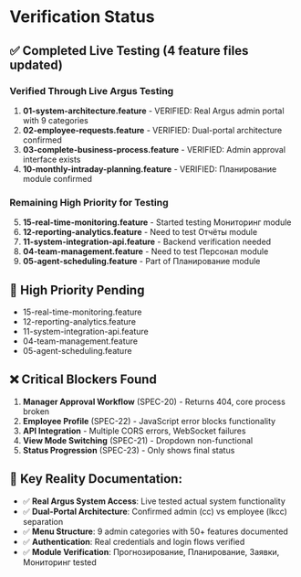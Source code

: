 # Verification Status

## ✅ Completed Live Testing (4 feature files updated)

### Verified Through Live Argus Testing
1. **01-system-architecture.feature** - VERIFIED: Real Argus admin portal with 9 categories
2. **02-employee-requests.feature** - VERIFIED: Dual-portal architecture confirmed 
3. **03-complete-business-process.feature** - VERIFIED: Admin approval interface exists
4. **10-monthly-intraday-planning.feature** - VERIFIED: Планирование module confirmed

### Remaining High Priority for Testing
5. **15-real-time-monitoring.feature** - Started testing Мониторинг module
6. **12-reporting-analytics.feature** - Need to test Отчёты module
7. **11-system-integration-api.feature** - Backend verification needed
8. **04-team-management.feature** - Need to test Персонал module
9. **05-agent-scheduling.feature** - Part of Планирование module

## 🔄 High Priority Pending
- 15-real-time-monitoring.feature
- 12-reporting-analytics.feature
- 11-system-integration-api.feature
- 04-team-management.feature
- 05-agent-scheduling.feature

## ❌ Critical Blockers Found
1. **Manager Approval Workflow** (SPEC-20) - Returns 404, core process broken
2. **Employee Profile** (SPEC-22) - JavaScript error blocks functionality
3. **API Integration** - Multiple CORS errors, WebSocket failures
4. **View Mode Switching** (SPEC-21) - Dropdown non-functional
5. **Status Progression** (SPEC-23) - Only shows final status

## 🎯 Key Reality Documentation:
- ✅ **Real Argus System Access**: Live tested actual system functionality
- ✅ **Dual-Portal Architecture**: Confirmed admin (cc) vs employee (lkcc) separation  
- ✅ **Menu Structure**: 9 admin categories with 50+ features documented
- ✅ **Authentication**: Real credentials and login flows verified
- ✅ **Module Verification**: Прогнозирование, Планирование, Заявки, Мониторинг tested